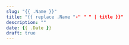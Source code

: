 ```yaml
---
slug: "{{ .Name }}"
title: "{{ replace .Name "-" " " | title }}"
description: ""
date: {{ .Date }}
draft: true
---
```


